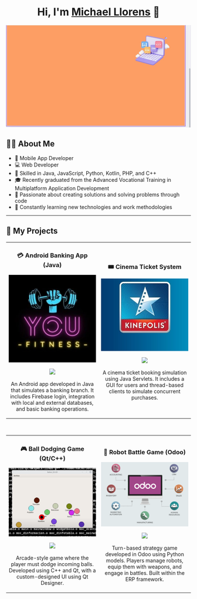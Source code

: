 <div align="center">
  <h1 align="center">Hi, I'm <a href="https://www.linkedin.com/in/michael-llorens-barbera-32b9272b3/">Michael Llorens</a> 👋</h1>
</div>

<img src="./img/header.jpeg">

## 👨‍💻 About Me

- 📲 Mobile App Developer
- 💻 Web Developer
- 🧠 Skilled in Java, JavaScript, Python, Kotlin, PHP, and C++
- 🎓 Recently graduated from the Advanced Vocational Training in Multiplatform Application Development
- 🚀 Passionate about creating solutions and solving problems through code
- 🌱 Constantly learning new technologies and work methodologies

---

## 🚀 My Projects

<table>
<tr>
<td width="50%">
<h3 align="center">💳 Android Banking App (Java)</h3>
<div align="center">
<a href="https://github.com/Michael-Llorens/App-Android-Java" target="_blank"><img src="./img/YouFitness.png" width="350" alt="Android Java App"></a>
<p>
<a href="https://github.com/Michael-Llorens/App-Android-Java" target="_blank">
<img src="https://img.shields.io/badge/SOURCE CODE-80ffaa?style=for-the-badge&logo=github&logoColor=black">
</a>
</p>
<p>An Android app developed in Java that simulates a banking branch. It includes Firebase login, integration with local and external databases, and basic banking operations.</p>
</div>                                                                                  
</td>

<td width="50%">
<h3 align="center">🎟️ Cinema Ticket System</h3>
<div align="center">                                       
<a href="https://github.com/Michael-Llorens/Pryecte_Cine_Servlets" target="_blank"><img src="./img/kinepolis.jpg" width="350" alt="Cinema Ticket System"></a>
<p>
<a href="https://github.com/Michael-Llorens/Pryecte_Cine_Servlets" target="_blank">
<img src="https://img.shields.io/badge/SOURCE CODE-cfaae0?style=for-the-badge&logo=github&logoColor=black">
</a>
</p>
<p>A cinema ticket booking simulation using Java Servlets. It includes a GUI for users and thread-based clients to simulate concurrent purchases.</p>
</div>                                                       
</tr>
</table>                                                                                 
</div>
<br>

<table>
<tr>
<td width="50%">
<h3 align="center">🎮 Ball Dodging Game (Qt/C++)</h3>
<div align="center">
<a href="https://github.com/Michael-Llorens/QT-balls-game" target="_blank"><img src="./img/juego-bolas.png" width="400" alt="Ball Game QT"></a>
<p>
<a href="https://github.com/Michael-Llorens/QT-balls-game" target="_blank">
<img src="https://img.shields.io/badge/SOURCE CODE-ff9?style=for-the-badge&logo=github&logoColor=black">
</a>
</p>
<p>Arcade-style game where the player must dodge incoming balls. Developed using C++ and Qt, with a custom-designed UI using Qt Designer.</p>
</div>
                                                                                      
</td>       

<td width="50%">
<h3 align="center">🤖 Robot Battle Game (Odoo)</h3>
<div align="center">
<a href="https://github.com/Michael-Llorens/Robot-game-in-odoo" target="_blank"><img src="./img/Odoo-ERP.png" width="400" alt="Robot Game Odoo"></a>
<p>
<a href="https://github.com/Michael-Llorens/Robot-game-in-odoo" target="_blank">
<img src="https://img.shields.io/badge/SOURCE CODE-cfaae0?style=for-the-badge&logo=github&logoColor=black">
</a>
</p>
<p>Turn-based strategy game developed in Odoo using Python models. Players manage robots, equip them with weapons, and engage in battles. Built within the ERP framework.</p>
</div>                                                                                     
</td>  
</tr>
</table>
<br>
